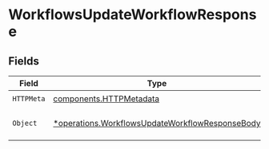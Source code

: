 # WorkflowsUpdateWorkflowResponse


## Fields

| Field                                                                                                             | Type                                                                                                              | Required                                                                                                          | Description                                                                                                       |
| ----------------------------------------------------------------------------------------------------------------- | ----------------------------------------------------------------------------------------------------------------- | ----------------------------------------------------------------------------------------------------------------- | ----------------------------------------------------------------------------------------------------------------- |
| `HTTPMeta`                                                                                                        | [components.HTTPMetadata](../../models/components/httpmetadata.md)                                                | :heavy_check_mark:                                                                                                | N/A                                                                                                               |
| `Object`                                                                                                          | [*operations.WorkflowsUpdateWorkflowResponseBody](../../models/operations/workflowsupdateworkflowresponsebody.md) | :heavy_minus_sign:                                                                                                | The request has succeeded.                                                                                        |